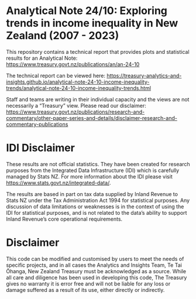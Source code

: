 # Analytical Note 24/10: Exploring trends in income inequality in New Zealand (2007 - 2023)

This repository contains a technical report that provides plots and statistical results for an Analytical Note:
https://www.treasury.govt.nz/publications/an/an-24-10

The technical report can be viewed here:
https://treasury-analytics-and-insights.github.io/analytical-note-24-10-income-inequality-trends/analytical-note-24-10-income-inequality-trends.html

Staff and teams are writing in their individual capacity and the views are not necessarily a “Treasury” view. Please read our disclaimer:
https://www.treasury.govt.nz/publications/research-and-commentary/other-paper-series-and-details/disclaimer-research-and-commentary-publications

# IDI Disclaimer
These results are not official statistics. They have been created for research purposes from the Integrated Data Infrastructure (IDI) which is carefully managed by Stats NZ. For more information about the IDI please visit https://www.stats.govt.nz/integrated-data/.

The results are based in part on tax data supplied by Inland Revenue to Stats NZ under the Tax Administration Act 1994 for statistical purposes. Any discussion of data limitations or weaknesses is in the context of using the IDI for statistical purposes, and is not related to the data’s ability to support Inland Revenue’s core operational requirements.

# Disclaimer
This code can be modified and customised by users to meet the needs of specific projects, and in all cases the Analytics and Insights Team, Te Tai Ōhanga, New Zealand Treasury must be acknowledged as a source. While all care and diligence has been used in developing this code, The Treasury gives no warranty it is error free and will not be liable for any loss or damage suffered as a result of its use, either directly or indirectly.
